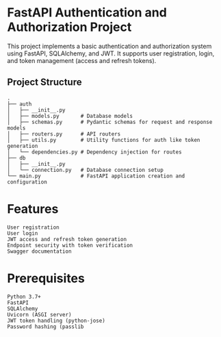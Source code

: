 # FastAPI Authentication and Authorization Project

This project implements a basic authentication and authorization system using FastAPI, SQLAlchemy, and JWT. It supports user registration, login, and token management (access and refresh tokens).

## Project Structure

```plaintext
.
├── auth
│   ├── __init__.py
│   ├── models.py       # Database models
│   ├── schemas.py      # Pydantic schemas for request and response models
│   ├── routers.py      # API routers
│   ├── utils.py        # Utility functions for auth like token generation
│   └── dependencies.py # Dependency injection for routes
├── db
│   ├── __init__.py
│   └── connection.py   # Database connection setup
└── main.py             # FastAPI application creation and configuration

```

# Features
```plaintext
User registration
User login
JWT access and refresh token generation
Endpoint security with token verification
Swagger documentation
```

# Prerequisites
```plaintext
Python 3.7+
FastAPI
SQLAlchemy
Uvicorn (ASGI server)
JWT token handling (python-jose)
Password hashing (passlib
```

